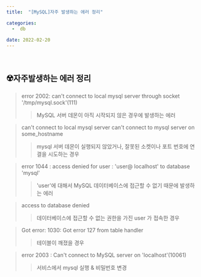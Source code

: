 ```yaml
---
title:  "[MySQL]자주 발생하는 에러 정리" 

categories:
  -  db
  
date: 2022-02-20
---
```

<br/>

## ☢️자주발생하는 에러 정리

> error 2002: can't connect to local mysql server through socket '/tmp/mysql.sock'(111)
>> MySQL 서버 데몬이 아직 시작되지 않은 경우에 발생하는 에러

> can't connect to local mysql server can't connect to mysql server on some_hostname
>> mysql 서버 데몬이 실행되지 않았거나, 잘못된 소켓이나 포트 번호에 연결을 시도하는 경우

> error 1044 : access denied for user : 'user@ localhost' to database 'mysql'
>> 'user'에 대해서 MySQL 데이터베이스에 접근할 수 없기 때문에 발생하는 에러

> access to database denied
>> 데이터베이스에 접근할 수 없는 권한을 가진 user 가 접속한 경우

> Got error: 1030: Got error 127 from table handler
>> 테이블이 깨졌을 경우

> error 2003 : Can't connect to MySQL server on 'localhost'(10061)
>> 서비스에서 mysql 실행 & 비밀번호 변경
